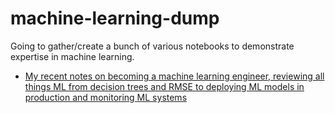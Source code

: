 # machine-learning-dump

Going to gather/create a bunch of various notebooks to demonstrate expertise in machine learning.

* [My recent notes on becoming a machine learning engineer, reviewing all things ML from decision trees and RMSE to deploying ML models in production and monitoring ML systems](https://github.com/Sticksword/textteaser-microservice/blob/master/docs/notes-on-ml.md)
